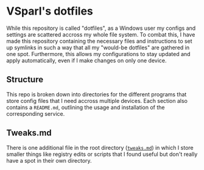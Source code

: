 # VSparl's dotfiles

While this repository is called "dotfiles", as a Windows user my configs and settings are scattered accross my whole file system. To combat this, I have made this repository containing the necessary files and instructions to set up symlinks in such a way that all my "would-be dotfiles" are gathered in one spot.
Furthermore, this allows my configurations to stay updated and apply automatically, even if I make changes on only one device.

## Structure

This repo is broken down into directories for the different programs that store config files that I need accross multiple devices.
Each section also contains a `README.md`, outlining the usage and installation of the corresponding service.

## Tweaks.md
There is one additional file in the root directory ([`tweaks.md`](./tweaks.md)) in which I store smaller things like registry edits or scripts that I found useful but don't really have a spot in their own directory.

